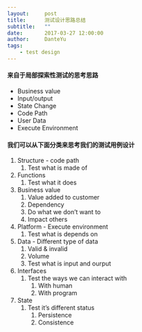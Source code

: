 ```yaml
---
layout:     post
title:      测试设计思路总结
subtitle:   ""
date:       2017-03-27 12:00:00
author:     DanteYu
tags:
    - test design
---
```



#### 来自于局部探索性测试的思考思路
* Business value
* Input/output
* State Change
* Code Path
* User Data
* Execute Environment


#### 我们可以从下面分类来思考我们的测试用例设计

1. Structure - code path
    1. Test what is made of
2. Functions
    1. Test what it does
3. Business value
    1. Value added to customer
    2. Dependency
    3. Do what we don’t want to
    4. Impact others
4. Platform - Execute environment
    1. Test what is depends on
5. Data - Different type of data
    1. Valid & invalid
    2. Volume
    3. Test what is input and ourput
6. Interfaces
    1. Test the ways we can interact with
        1. With human
        2. With program
7. State
    1. Test it’s different status
        1. Persistence
        2. Consistence